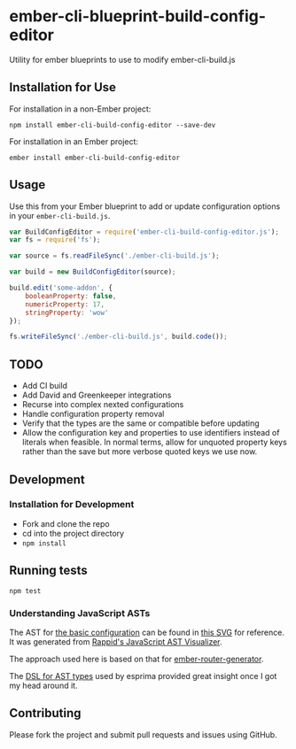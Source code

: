 # ember-cli-blueprint-build-config-editor

Utility for ember blueprints to use to modify ember-cli-build.js

## Installation for Use

For installation in a non-Ember project:

```commandline
npm install ember-cli-build-config-editor --save-dev
```

For installation in an Ember project:

```commandline
ember install ember-cli-build-config-editor
```

## Usage

Use this from your Ember blueprint to add or update configuration options in your `ember-cli-build.js`.

```js
var BuildConfigEditor = require('ember-cli-build-config-editor.js');
var fs = require('fs');

var source = fs.readFileSync('./ember-cli-build.js');

var build = new BuildConfigEditor(source);

build.edit('some-addon', {
    booleanProperty: false,
    numericProperty: 17,
    stringProperty: 'wow'
});

fs.writeFileSync('./ember-cli-build.js', build.code());
```

## TODO

* Add CI build
* Add David and Greenkeeper integrations
* Recurse into complex nexted configurations
* Handle configuration property removal
* Verify that the types are the same or compatible before updating
* Allow the configuration key and properties to use identifiers instead of literals when feasible. In normal terms, allow
for unquoted property keys rather than the save but more verbose quoted keys we use now.

## Development

### Installation for Development

* Fork and clone the repo
* cd into the project directory
* `npm install`

## Running tests

```commandline
npm test
```

### Understanding JavaScript ASTs

The AST for [the basic configuration](./tests/fixtures/single-config-block.js) can be found in
[this SVG](./docs/ember-cli-build-ast.svg) for reference. It was generated from
[Rappid's JavaScript AST Visualizer](http://resources.jointjs.com/demos/javascript-ast).

The approach used here is based on that for [ember-router-generator](https://github.com/ember-cli/ember-router-generator).

The [DSL for AST types](https://github.com/benjamn/ast-types/blob/master/def/core.js) used by esprima provided great
insight once I got my head around it.

## Contributing

Please fork the project and submit pull requests and issues using GitHub.

